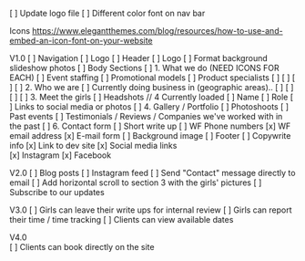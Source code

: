 [ ] Update logo file
[ ] Different color font on nav bar

Icons https://www.elegantthemes.com/blog/resources/how-to-use-and-embed-an-icon-font-on-your-website

V1.0
  [ ] Navigation
    [ ] Logo
  [ ] Header
    [ ] Logo
    [ ] Format background slideshow photos
  [ ] Body Sections
    [ ] 1. What we do  (NEED ICONS FOR EACH)
      [ ] Event staffing
      [ ] Promotional models
      [ ] Product specialists
      [ ]
      [ ]
      [ ]
    [ ] 2. Who we are
      [ ] Currently doing business in (geographic areas)..
      [ ]
      [ ]
      [ ]
    [ ] 3. Meet the girls
      [ ] Headshots // 4 Currently loaded
        [ ] Name
        [ ] Role
        [ ] Links to social media or photos
    [ ] 4. Gallery / Portfolio
      [ ] Photoshoots
      [ ] Past events
    [ ] Testimonials /  Reviews / Companies we've worked with in the past
    [ ] 6. Contact form
      [ ] Short write up
      [ ] WF Phone numbers
      [x] WF email address
      [x] E-mail form
      [ ] Background image
  [ ] Footer
    [ ] Copywrite info
    [x] Link to dev site
    [x] Social media links  
      [x] Instagram
      [x] Facebook

V2.0
  [ ] Blog posts
  [ ] Instagram feed
  [ ] Send "Contact" message directly to email
  [ ] Add horizontal scroll to section 3 with the girls' pictures
  [ ] Subscribe to our updates

V3.0
  [ ] Girls can leave their write ups for internal review
  [ ] Girls can report their time / time tracking
  [ ] Clients can view available dates

V4.0  
  [ ] Clients can book directly on the site
